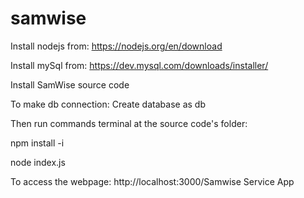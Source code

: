 # samwise
Install nodejs from: https://nodejs.org/en/download

Install mySql from: https://dev.mysql.com/downloads/installer/

Install SamWise source code

To make db connection:
Create database as db

Then run commands terminal at the source code's folder:

npm install -i

node index.js

To access the webpage: 
http://localhost:3000/Samwise Service App
